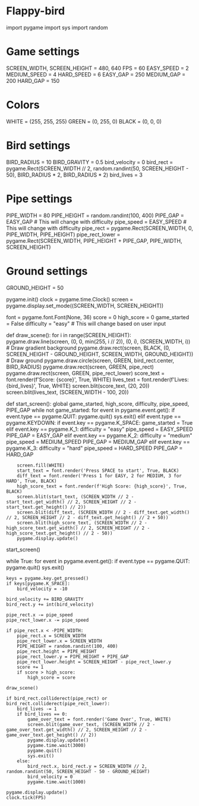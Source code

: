 # Flappy-bird
import pygame
import sys
import random

# Game settings
SCREEN_WIDTH, SCREEN_HEIGHT = 480, 640
FPS = 60
EASY_SPEED = 2
MEDIUM_SPEED = 4
HARD_SPEED = 6
EASY_GAP = 250
MEDIUM_GAP = 200
HARD_GAP = 150

# Colors
WHITE = (255, 255, 255)
GREEN = (0, 255, 0)
BLACK = (0, 0, 0)

# Bird settings
BIRD_RADIUS = 10
BIRD_GRAVITY = 0.5
bird_velocity = 0
bird_rect = pygame.Rect(SCREEN_WIDTH // 2, random.randint(50, SCREEN_HEIGHT - 50), BIRD_RADIUS * 2, BIRD_RADIUS * 2)
bird_lives = 3

# Pipe settings
PIPE_WIDTH = 80
PIPE_HEIGHT = random.randint(100, 400)
PIPE_GAP = EASY_GAP  # This will change with difficulty
pipe_speed = EASY_SPEED  # This will change with difficulty
pipe_rect = pygame.Rect(SCREEN_WIDTH, 0, PIPE_WIDTH, PIPE_HEIGHT)
pipe_rect_lower = pygame.Rect(SCREEN_WIDTH, PIPE_HEIGHT + PIPE_GAP, PIPE_WIDTH, SCREEN_HEIGHT)

# Ground settings
GROUND_HEIGHT = 50

pygame.init()
clock = pygame.time.Clock()
screen = pygame.display.set_mode((SCREEN_WIDTH, SCREEN_HEIGHT))

font = pygame.font.Font(None, 36)
score = 0
high_score = 0
game_started = False
difficulty = "easy"  # This will change based on user input

def draw_scene():
    for i in range(SCREEN_HEIGHT):
        pygame.draw.line(screen, (0, 0, min(255, i // 2)), (0, i), (SCREEN_WIDTH, i))  # Draw gradient background
    pygame.draw.rect(screen, BLACK, (0, SCREEN_HEIGHT - GROUND_HEIGHT, SCREEN_WIDTH, GROUND_HEIGHT))  # Draw ground
    pygame.draw.circle(screen, GREEN, bird_rect.center, BIRD_RADIUS)
    pygame.draw.rect(screen, GREEN, pipe_rect)
    pygame.draw.rect(screen, GREEN, pipe_rect_lower)
    score_text = font.render(f'Score: {score}', True, WHITE)
    lives_text = font.render(f'Lives: {bird_lives}', True, WHITE)
    screen.blit(score_text, (20, 20))
    screen.blit(lives_text, (SCREEN_WIDTH - 100, 20))

def start_screen():
    global game_started, high_score, difficulty, pipe_speed, PIPE_GAP
    while not game_started:
        for event in pygame.event.get():
            if event.type == pygame.QUIT:
                pygame.quit()
                sys.exit()
            elif event.type == pygame.KEYDOWN:
                if event.key == pygame.K_SPACE:
                    game_started = True
                elif event.key == pygame.K_1:
                    difficulty = "easy"
                    pipe_speed = EASY_SPEED
                    PIPE_GAP = EASY_GAP
                elif event.key == pygame.K_2:
                    difficulty = "medium"
                    pipe_speed = MEDIUM_SPEED
                    PIPE_GAP = MEDIUM_GAP
                elif event.key == pygame.K_3:
                    difficulty = "hard"
                    pipe_speed = HARD_SPEED
                    PIPE_GAP = HARD_GAP

        screen.fill(WHITE)
        start_text = font.render('Press SPACE to start', True, BLACK)
        diff_text = font.render('Press 1 for EASY, 2 for MEDIUM, 3 for HARD', True, BLACK)
        high_score_text = font.render(f'High Score: {high_score}', True, BLACK)
        screen.blit(start_text, (SCREEN_WIDTH // 2 - start_text.get_width() // 2, SCREEN_HEIGHT // 2 - start_text.get_height() // 2))
        screen.blit(diff_text, (SCREEN_WIDTH // 2 - diff_text.get_width() // 2, SCREEN_HEIGHT // 2 - diff_text.get_height() // 2 + 50))
        screen.blit(high_score_text, (SCREEN_WIDTH // 2 - high_score_text.get_width() // 2, SCREEN_HEIGHT // 2 - high_score_text.get_height() // 2 - 50))
        pygame.display.update()

start_screen()

while True:
    for event in pygame.event.get():
        if event.type == pygame.QUIT:
            pygame.quit()
            sys.exit()

    keys = pygame.key.get_pressed()
    if keys[pygame.K_SPACE]:
        bird_velocity = -10

    bird_velocity += BIRD_GRAVITY
    bird_rect.y += int(bird_velocity)

    pipe_rect.x -= pipe_speed
    pipe_rect_lower.x -= pipe_speed

    if pipe_rect.x < -PIPE_WIDTH:
        pipe_rect.x = SCREEN_WIDTH
        pipe_rect_lower.x = SCREEN_WIDTH
        PIPE_HEIGHT = random.randint(100, 400)
        pipe_rect.height = PIPE_HEIGHT
        pipe_rect_lower.y = PIPE_HEIGHT + PIPE_GAP
        pipe_rect_lower.height = SCREEN_HEIGHT - pipe_rect_lower.y
        score += 1
        if score > high_score:
            high_score = score

    draw_scene()

    if bird_rect.colliderect(pipe_rect) or bird_rect.colliderect(pipe_rect_lower):
        bird_lives -= 1
        if bird_lives == 0:
            game_over_text = font.render('Game Over', True, WHITE)
            screen.blit(game_over_text, (SCREEN_WIDTH // 2 - game_over_text.get_width() // 2, SCREEN_HEIGHT // 2 - game_over_text.get_height() // 2))
            pygame.display.update()
            pygame.time.wait(3000)
            pygame.quit()
            sys.exit()
        else:
            bird_rect.x, bird_rect.y = SCREEN_WIDTH // 2, random.randint(50, SCREEN_HEIGHT - 50 - GROUND_HEIGHT)
            bird_velocity = 0
            pygame.time.wait(1000)

    pygame.display.update()
    clock.tick(FPS)
